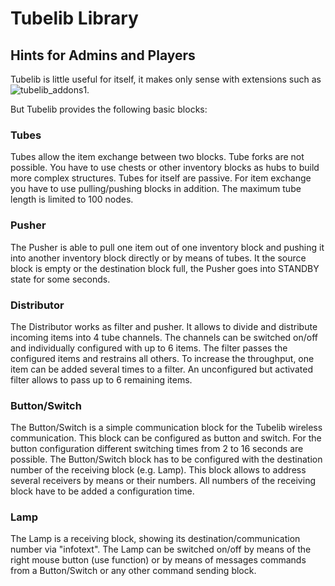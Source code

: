 # Tubelib Library

## Hints for Admins and Players

Tubelib is little useful for itself, it makes only sense with extensions such as ![tubelib_addons1](https://github.com/joe7575/tubelib_addons1).

But Tubelib provides the following basic blocks:

### Tubes
Tubes allow the item exchange between two blocks. Tube forks are not possible. You have to use chests 
or other inventory blocks as hubs to build more complex structures.
Tubes for itself are passive. For item exchange you have to use pulling/pushing blocks in addition.
The maximum tube length is limited to 100 nodes.

### Pusher
The Pusher is able to pull one item out of one inventory block and pushing it into another inventory block directly or by means of tubes.
It the source block is empty or the destination block full, the Pusher goes into STANDBY state for some seconds.

### Distributor
The Distributor works as filter and pusher. It allows to divide and distribute incoming items into 4 tube channels.
The channels can be switched on/off and individually configured with up to 6 items. The filter passes the configured
items and restrains all others. To increase the throughput, one item can be added several times to a filter.
An unconfigured but activated filter allows to pass up to 6 remaining items.

### Button/Switch
The Button/Switch is a simple communication block for the Tubelib wireless communication.
This block can be configured as button and switch. For the button configuration different switching
times from 2 to 16 seconds are possible. The Button/Switch block has to be configured with the destination
number of the receiving block (e.g. Lamp). This block allows to address several receivers by means or their numbers.
All numbers of the receiving block have to be added a configuration time.

### Lamp
The Lamp is a receiving block, showing its destination/communication number via "infotext".
The Lamp can be switched on/off by means of the right mouse button (use function) or by means of messages commands
from a Button/Switch or any other command sending block.


